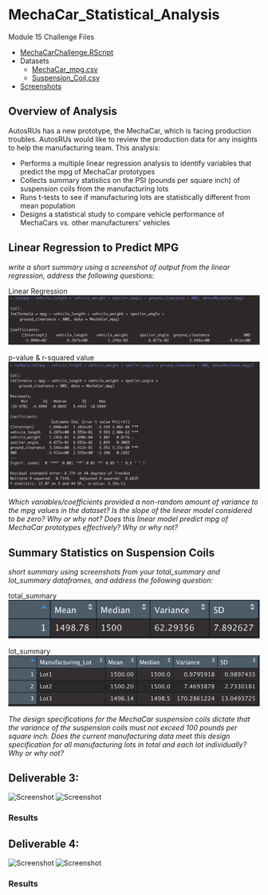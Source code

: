 # MechaCar_Statistical_Analysis
Module 15 Challenge Files
- [MechaCarChallenge.RScript](https://github.com/aseo67/MechaCar_Statistical_Analysis/blob/main/MechaCarChallenge.R)
- Datasets
  - [MechaCar_mpg.csv](https://github.com/aseo67/MechaCar_Statistical_Analysis/blob/main/MechaCar_mpg.csv)
  - [Suspension_Coil.csv](https://github.com/aseo67/MechaCar_Statistical_Analysis/blob/main/Suspension_Coil.csv)
- [Screenshots](https://github.com/aseo67/MechaCar_Statistical_Analysis/tree/main/Screenshots)

## Overview of Analysis
AutosRUs has a new prototype, the MechaCar, which is facing production troubles. AutosRUs would like to review the production data for any insights to help the manufacturing team. This analysis:
- Performs a multiple linear regression analysis to identify variables that predict the mpg of MechaCar prototypes
- Collects summary statistics on the PSI (pounds per square inch) of suspension coils from the manufacturing lots
- Runs t-tests to see if manufacturing lots are statistically different from mean population
- Designs a statistical study to compare vehicle performance of MechaCars vs. other manufacturers' vehicles


## Linear Regression to Predict MPG
_write a short summary using a screenshot of  output from the linear regression,  address the following questions:_

Linear Regression
![Screenshot](https://github.com/aseo67/MechaCar_Statistical_Analysis/blob/main/Screenshots/Deliverable1_LinearReg.png)

p-value & r-squared value
![Screenshot](https://github.com/aseo67/MechaCar_Statistical_Analysis/blob/main/Screenshots/Deliverable1_SummaryStat.png)

_Which variables/coefficients provided a non-random amount of variance to the mpg values in the dataset?
Is the slope of the linear model considered to be zero? Why or why not?
Does this linear model predict mpg of MechaCar prototypes effectively? Why or why not?_


## Summary Statistics on Suspension Coils
_short summary using screenshots from your total_summary and lot_summary dataframes, and address the following question:_

total_summary
![Screenshot](https://github.com/aseo67/MechaCar_Statistical_Analysis/blob/main/Screenshots/Deliverable2_TotalSummary.png)

lot_summary
![Screenshot](https://github.com/aseo67/MechaCar_Statistical_Analysis/blob/main/Screenshots/Deliverable2_LotSummary.png)

_The design specifications for the MechaCar suspension coils dictate that the variance of the suspension coils must not exceed 100 pounds per square inch. 
Does the current manufacturing data meet this design specification for all manufacturing lots in total and each lot individually? Why or why not?_


## Deliverable 3:

![Screenshot]()
![Screenshot]()


### Results


## Deliverable 4:

![Screenshot]()
![Screenshot]()


### Results

